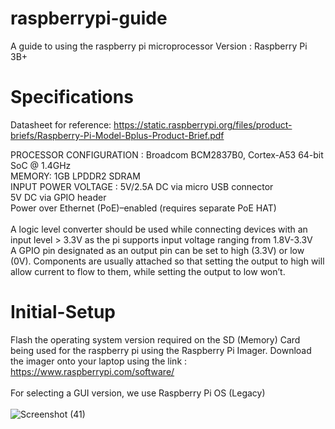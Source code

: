 # raspberrypi-guide
A guide to using the raspberry pi microprocessor
Version : Raspberry Pi 3B+
# Specifications
Datasheet for reference: 
https://static.raspberrypi.org/files/product-briefs/Raspberry-Pi-Model-Bplus-Product-Brief.pdf

PROCESSOR CONFIGURATION : Broadcom BCM2837B0, Cortex-A53 64-bit SoC @ 1.4GHz <br/>
MEMORY: 1GB LPDDR2 SDRAM<br/>
INPUT POWER VOLTAGE : 5V/2.5A DC via micro USB connector<br/>
                      5V DC via GPIO header<br/>
                      Power over Ethernet (PoE)–enabled (requires separate PoE HAT)<br/>
                      <br/>
A logic level converter should be used while connecting devices with an input level > 3.3V as the pi supports input voltage ranging from 1.8V-3.3V<br/>
A GPIO pin designated as an output pin can be set to high (3.3V) or low (0V). Components are usually attached so that setting the output to high will allow current to flow to them, while setting the output to low won’t. <br/>


# Initial-Setup
Flash the operating system version required on the SD (Memory) Card being used for the raspberry pi using the Raspberry Pi Imager. Download the imager onto your laptop using the link : https://www.raspberrypi.com/software/ <br/>
<br/> 
For selecting a GUI version, we use Raspberry Pi OS (Legacy) <br/>
<br/>
![Screenshot (41)](https://user-images.githubusercontent.com/113916366/224481661-8ae9509d-e537-45bc-b7fd-b41321659327.png)
<br/>




